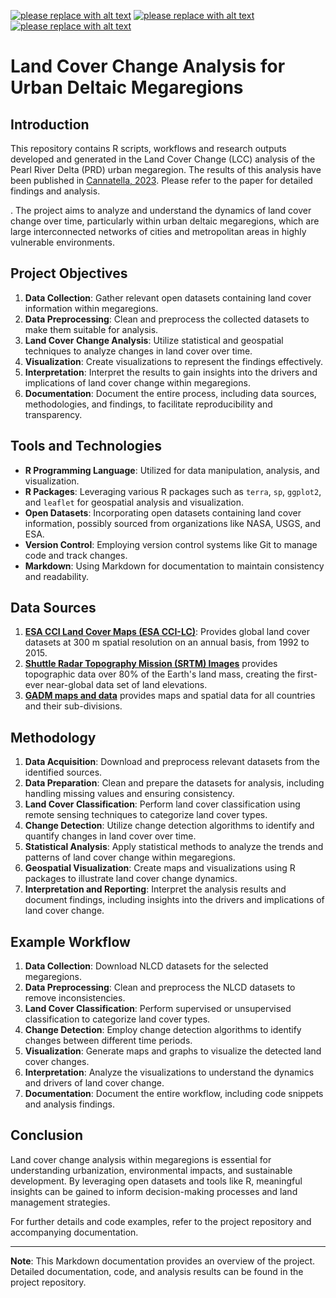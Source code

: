 [![please replace with alt text](https://img.shields.io/badge/anytext-youlike-blue)](https://example.org) [![please replace with alt text](https://img.shields.io/badge/anytext-youlike-blue)](https://example.org) [![please replace with alt text](https://img.shields.io/badge/anytext-youlike-blue)](https://example.org)

# Land Cover Change Analysis for Urban Deltaic Megaregions

## Introduction

This repository contains R scripts, workflows and research outputs developed and generated in the Land Cover Change (LCC) analysis of the Pearl River Delta (PRD) urban megaregion. The results of this analysis have been published in [Cannatella, 2023](10.12409/j.fjyl.202208170491). Please refer to the paper for detailed findings and analysis.

. The project aims to analyze and understand the dynamics of land cover change over time, particularly within urban deltaic megaregions, which are large interconnected networks of cities and metropolitan areas in highly vulnerable environments.

## Project Objectives

1. **Data Collection**: Gather relevant open datasets containing land cover information within megaregions.
2. **Data Preprocessing**: Clean and preprocess the collected datasets to make them suitable for analysis.
3. **Land Cover Change Analysis**: Utilize statistical and geospatial techniques to analyze changes in land cover over time.
4. **Visualization**: Create visualizations to represent the findings effectively.
5. **Interpretation**: Interpret the results to gain insights into the drivers and implications of land cover change within megaregions.
6. **Documentation**: Document the entire process, including data sources, methodologies, and findings, to facilitate reproducibility and transparency.

## Tools and Technologies

- **R Programming Language**: Utilized for data manipulation, analysis, and visualization.
- **R Packages**: Leveraging various R packages such as `terra`, `sp`, `ggplot2`, and `leaflet` for geospatial analysis and visualization.
- **Open Datasets**: Incorporating open datasets containing land cover information, possibly sourced from organizations like NASA, USGS, and ESA.
- **Version Control**: Employing version control systems like Git to manage code and track changes.
- **Markdown**: Using Markdown for documentation to maintain consistency and readability.

## Data Sources

1. **[ESA CCI Land Cover Maps (ESA CCI-LC)](https://www.esa-landcover-cci.org/?q=node/164)**: Provides global land cover datasets at 300 m spatial resolution on an annual basis, from 1992 to 2015.
2. **[Shuttle Radar Topography Mission (SRTM) Images](https://cmr.earthdata.nasa.gov/search/concepts/C1220566448-USGS_LTA.html)** provides topographic data over 80% of the Earth's land mass, creating the first-ever near-global data set of land elevations.
5. **[GADM maps and data](https://gadm.org/)** provides maps and spatial data for all countries and their sub-divisions.

## Methodology

1. **Data Acquisition**: Download and preprocess relevant datasets from the identified sources.
2. **Data Preparation**: Clean and prepare the datasets for analysis, including handling missing values and ensuring consistency.
3. **Land Cover Classification**: Perform land cover classification using remote sensing techniques to categorize land cover types.
4. **Change Detection**: Utilize change detection algorithms to identify and quantify changes in land cover over time.
5. **Statistical Analysis**: Apply statistical methods to analyze the trends and patterns of land cover change within megaregions.
6. **Geospatial Visualization**: Create maps and visualizations using R packages to illustrate land cover change dynamics.
7. **Interpretation and Reporting**: Interpret the analysis results and document findings, including insights into the drivers and implications of land cover change.

## Example Workflow

1. **Data Collection**: Download NLCD datasets for the selected megaregions.
2. **Data Preprocessing**: Clean and preprocess the NLCD datasets to remove inconsistencies.
3. **Land Cover Classification**: Perform supervised or unsupervised classification to categorize land cover types.
4. **Change Detection**: Employ change detection algorithms to identify changes between different time periods.
5. **Visualization**: Generate maps and graphs to visualize the detected land cover changes.
6. **Interpretation**: Analyze the visualizations to understand the dynamics and drivers of land cover change.
7. **Documentation**: Document the entire workflow, including code snippets and analysis findings.

## Conclusion

Land cover change analysis within megaregions is essential for understanding urbanization, environmental impacts, and sustainable development. By leveraging open datasets and tools like R, meaningful insights can be gained to inform decision-making processes and land management strategies.

For further details and code examples, refer to the project repository and accompanying documentation.

---
**Note**: This Markdown documentation provides an overview of the project. Detailed documentation, code, and analysis results can be found in the project repository.
